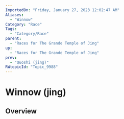 ```yaml
---
ImportedOn: "Friday, January 27, 2023 12:02:47 AM"
Aliases:
  - "Winnow"
Category: "Race"
Tags:
  - "Category/Race"
parent:
  - "Races for The Grande Temple of Jing"
up:
  - "Races for The Grande Temple of Jing"
prev:
  - "Quoshi (jing)"
RWtopicId: "Topic_9988"
---
```

# Winnow (jing)
## Overview
